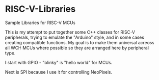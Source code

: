 # RISC-V-Libraries
Sample Libraries for RISC-V MCUs

This is my attempt to put together some C++ classes for RISC-V peripherals, trying to emulate the "Arduino" style, and in some cases creating compatible functions.  My goal is to make them universal acreoss all WCH MCUs where possible so they are arranged here by peripheral type.

I start with GPIO - "blinky" is "hello world" for MCUs.

Next is SPI because I use it for controlling NeoPixels.
